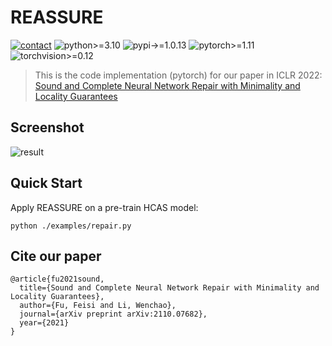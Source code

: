 # REASSURE
[![contact](https://img.shields.io/badge/contact-fufeisi@bu.edu-coral)](fufeisi@bu.edu)
![python>=3.10](https://img.shields.io/badge/python->=3.10-informational.svg)
![pypi->=1.0.13](https://img.shields.io/badge/pypi->=1.0.13-informational.svg)
![pytorch>=1.11](https://img.shields.io/badge/pytorch->=1.11-informational.svg)
![torchvision>=0.12](https://img.shields.io/badge/torchvision->=0.12-informational.svg)

> This is the code implementation (pytorch) for our paper in ICLR 2022:  
> [Sound and Complete Neural Network Repair with Minimality and Locality Guarantees](https://arxiv.org/abs/2110.07682)

## Screenshot

![result](https://raw.githubusercontent.com/fufeisi/ICLR2022_REASSURE/main/example/REASSURE.png?token=GHSAT0AAAAAABWPY7CVAI7YIOZULERJMWZUYWMV4LQ)

## Quick Start
Apply REASSURE on a pre-train HCAS model:
 ```python3
 python ./examples/repair.py
 ```

## Cite our paper
```
@article{fu2021sound,
  title={Sound and Complete Neural Network Repair with Minimality and Locality Guarantees},
  author={Fu, Feisi and Li, Wenchao},
  journal={arXiv preprint arXiv:2110.07682},
  year={2021}
}
```
